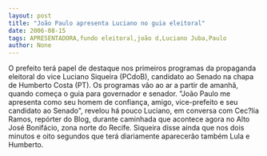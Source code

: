 ```yaml
---
layout: post
title: "João Paulo apresenta Luciano no guia eleitoral"
date: 2006-08-15
tags: APRESENTADORA,fundo eleitoral,joão d,Luciano Juba,Paulo
author: None
---
```

O prefeito terá papel de destaque nos primeiros programas da propaganda eleitoral do vice Luciano Siqueira (PCdoB), candidato ao Senado na chapa de Humberto Costa (PT).
Os programas vão ao ar a partir de amanhã, quando começa o guia para governador e senador.
\"João Paulo me apresenta como seu homem de confiança, amigo, vice-prefeito e seu candidato ao Senado\", revelou há pouco Luciano, em conversa com Cec?lia Ramos, repórter do Blog, durante caminhada que acontece agora no Alto José Bonifácio, zona norte do Recife.
Siqueira disse ainda que nos dois minutos e oito segundos que terá diariamente aparecerão também Lula e Humberto. 